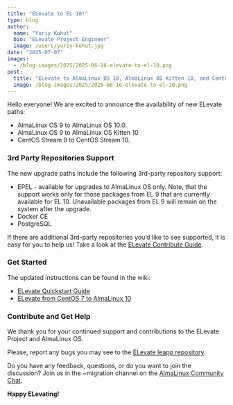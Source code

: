 ```yaml
---
title: "ELevate to EL 10!"
type: blog
author:
  name: "Yuriy Kohut"
  bio: "ELevate Project Engineer"
  image: /users/yuriy-kohut.jpg
date: "2025-07-07"
images:
  - /blog-images/2025/2025-06-16-elevate-to-el-10.png
post:
  title: "ELevate to AlmaLinux OS 10, AlmaLinux OS Kitten 10, and CentOS Stream 10!"
  image: /blog-images/2025/2025-06-16-elevate-to-el-10.png
---
```


Hello everyone! We are excited to announce the availability of new ELevate paths:

- AlmaLinux OS 9 to AlmaLinux OS 10.0.
- AlmaLinux OS 9 to AlmaLinux OS Kitten 10.
- CentOS Stream 9 to CentOS Stream 10.

### 3rd Party Repositories Support

The new upgrade paths include the following 3rd-party repository support:

- EPEL - available for upgrades to AlmaLinux OS only. Note, that the support works only for those packages from EL 9 that are currently available for EL 10. Unavailable packages from EL 9 will remain on the system after the upgrade.
- Docker CE
- PostgreSQL

If there are additional 3rd-party repositories you’d like to see supported, it is easy for you to help us! Take a look at the [ELevate Contribute Guide](https://wiki.almalinux.org/elevate/Contribution-guide.html).

### Get Started

The updated instructions can be found in the wiki:

- [ELevate Quickstart Guide](https://wiki.almalinux.org/elevate/ELevate-quickstart-guide.html)
- [ELevate from CentOS 7 to AlmaLinux 10](https://wiki.almalinux.org/elevate/ELevating-CentOS7-to-AlmaLinux-10.html)

### Contribute and Get Help

We thank you for your continued support and contributions to the ELevate Project and AlmaLinux OS.

Please, report any bugs you may see to the [ELevate leapp repository](https://github.com/AlmaLinux/leapp-repository).

Do you have any feedback, questions, or do you want to join the discussion? Join us in the ~migration channel on the [AlmaLinux Community Chat](https://chat.almalinux.org/almalinux/channels/migration).

**Happy ELevating!**
